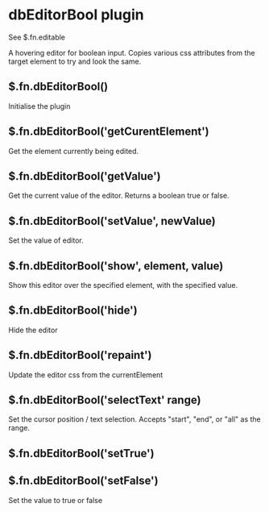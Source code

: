 # dbEditorBool plugin
See $.fn.editable

A hovering editor for boolean input. Copies various css attributes from the target element to try and look the same.

## $.fn.dbEditorBool()
Initialise the plugin

## $.fn.dbEditorBool('getCurentElement')
Get the element currently being edited.

## $.fn.dbEditorBool('getValue')
Get the current value of the editor. Returns a boolean true or false.

## $.fn.dbEditorBool('setValue', newValue)
Set the value of editor.

## $.fn.dbEditorBool('show', element, value)
Show this editor over the specified element, with the specified value.

## $.fn.dbEditorBool('hide')
Hide the editor

## $.fn.dbEditorBool('repaint')
Update the editor css from the currentElement

## $.fn.dbEditorBool('selectText' range)
Set the cursor position / text selection. Accepts "start", "end", or "all" as the range.

## $.fn.dbEditorBool('setTrue')
## $.fn.dbEditorBool('setFalse')
Set the value to true or false